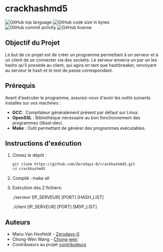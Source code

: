 # crackhashmd5
<img src="https://img.shields.io/github/languages/top/0xb4b0u/hashbreaker?style&color=5D6D7E" alt="GitHub top language" />
<img src="https://img.shields.io/github/languages/code-size/0xb4b0u/hashbreaker?style&color=5D6D7E" alt="GitHub code size in bytes" />
<img src="https://img.shields.io/github/commit-activity/m/0xb4b0u/hashbreaker?style&color=5D6D7E" alt="GitHub commit activity" />
<img src="https://img.shields.io/github/license/0xb4b0u/hashbreaker?style&color=5D6D7E" alt="GitHub license" />

## Objectif du Projet

Le but de ce projet est de créer un programme permettant à un serveur et à un client de se connecter via des sockets. Le serveur enverra un par un les hashs qu'il possède au client, qui agira en tant que hashbreaker, renvoyant au serveur le hash et le mot de passe correspondant.

## Prérequis

Avant d'exécuter le programme, assurez-vous d'avoir les outils suivants installés sur vos machines :

- **GCC** : Compilateur généralement présent par défaut sur Linux.
- **OpenSSL** : Bibliothèque nécessaire au bon fonctionnement des programmes (libssl-dev).
- **Make** : Outil permettant de générer des programmes exécutables.

## Instructions d'exécution

1. Clonez le dépôt :
   ```bash
   git clone https://github.com/Zerodays-0/crackhashmd5.git
   cd crackhashmd5

2. Compilé :
    make all

3. Exécution des 2 fichiers:
   
    ./serveur [IP_SERVEUR] [PORT] [HASH_LIST]
   
    ./client [IP_SERVEUR] [PORT] [MDP_LIST]

## Auteurs

* Manu Van Hoofstdt - [Zerodays-0](https://github.com/Zerodays-0)
* Chong-Wen Wang - [Chong-wen](https://github.com/Chong-wen)
* Contribueurs au projet [contributeurs](https://github.com/Zerodays-0/crackhashmd5/graphs/contributors)

